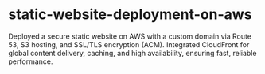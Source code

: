 # static-website-deployment-on-aws
Deployed a secure static website on AWS with a custom domain via Route 53, S3 hosting, and SSL/TLS encryption (ACM). Integrated CloudFront for global content delivery, caching, and high availability, ensuring fast, reliable performance.
